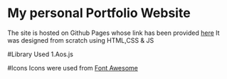 # My personal Portfolio Website
The site is hosted on Github Pages whose link has been provided [here](https://kavya-25.github.io/portfolio/)
It was designed from scratch using HTML,CSS & JS

#Library Used
1.Aos.js

#Icons
Icons were used from [Font Awesome](https://fontawesome.com/)
